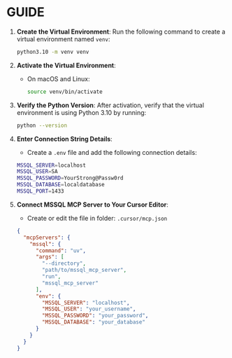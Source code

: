 # GUIDE 

1. **Create the Virtual Environment**: Run the following command to create a virtual environment named `venv`:
   ```bash
   python3.10 -m venv venv
   ```

2. **Activate the Virtual Environment**:
   - On macOS and Linux:
     ```bash
     source venv/bin/activate
     ```

3. **Verify the Python Version**: After activation, verify that the virtual environment is using Python 3.10 by running:
   ```bash
   python --version
   ```

4. **Enter Connection String Details**:
   - Create a `.env` file and add the following connection details:
   ```bash
   MSSQL_SERVER=localhost
   MSSQL_USER=SA
   MSSQL_PASSWORD=YourStrong@Passw0rd
   MSSQL_DATABASE=localdatabase
   MSSQL_PORT=1433
   ```

5. **Connect MSSQL MCP Server to Your Cursor Editor**:
   - Create or edit the file in folder: `.cursor/mcp.json`
   ```json
   {
     "mcpServers": {
       "mssql": {
         "command": "uv",
         "args": [
           "--directory", 
           "path/to/mssql_mcp_server",
           "run",
           "mssql_mcp_server"
         ],
         "env": {
           "MSSQL_SERVER": "localhost",
           "MSSQL_USER": "your_username",
           "MSSQL_PASSWORD": "your_password",
           "MSSQL_DATABASE": "your_database"
         }
       }
     }
   }
   ```
